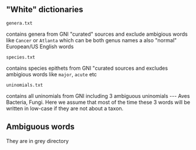 ## "White" dictionaries

`genera.txt`

contains genera from GNI "curated" sources and exclude
ambigious words like `Cancer` or `Atlanta` which can be both genus names a also
"normal" European/US English words

`species.txt`

contains species epithets from GNI "curated sources and excludes ambigious
words like `major`, `acute` etc

`uninomials.txt`

contains all uninomials from GNI including 3 ambiguous uninomials --- Aves
Bacteria, Fungi. Here we assume that most of the time these 3 words will be
written in low-case if they are not about a taxon.

## Ambiguous words

They are in grey directory
